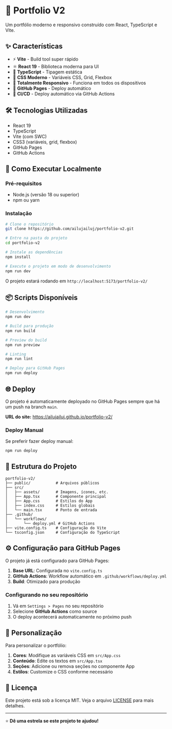 # 🚀 Portfolio V2

Um portfólio moderno e responsivo construído com React, TypeScript e Vite.

## ✨ Características

- ⚡ **Vite** - Build tool super rápido
- ⚛️ **React 19** - Biblioteca moderna para UI
- 🔷 **TypeScript** - Tipagem estática
- 🎨 **CSS Moderno** - Variáveis CSS, Grid, Flexbox
- 📱 **Totalmente Responsivo** - Funciona em todos os dispositivos
- 🚀 **GitHub Pages** - Deploy automático
- 🔄 **CI/CD** - Deploy automático via GitHub Actions

## 🛠️ Tecnologias Utilizadas

- React 19
- TypeScript 
- Vite (com SWC)
- CSS3 (variáveis, grid, flexbox)
- GitHub Pages
- GitHub Actions

## 🚀 Como Executar Localmente

### Pré-requisitos
- Node.js (versão 18 ou superior)
- npm ou yarn

### Instalação

```bash
# Clone o repositório
git clone https://github.com/ailujailuj/portfolio-v2.git

# Entre na pasta do projeto
cd portfolio-v2

# Instale as dependências
npm install

# Execute o projeto em modo de desenvolvimento
npm run dev
```

O projeto estará rodando em `http://localhost:5173/portfolio-v2/`

## 📦 Scripts Disponíveis

```bash
# Desenvolvimento
npm run dev

# Build para produção
npm run build

# Preview do build
npm run preview

# Linting
npm run lint

# Deploy para GitHub Pages
npm run deploy
```

## 🌐 Deploy

O projeto é automaticamente deployado no GitHub Pages sempre que há um push na branch `main`.

**URL do site:** https://ailujailuj.github.io/portfolio-v2/

### Deploy Manual

Se preferir fazer deploy manual:

```bash
npm run deploy
```

## 📁 Estrutura do Projeto

```
portfolio-v2/
├── public/           # Arquivos públicos
├── src/
│   ├── assets/       # Imagens, ícones, etc.
│   ├── App.tsx       # Componente principal
│   ├── App.css       # Estilos do App
│   ├── index.css     # Estilos globais
│   └── main.tsx      # Ponto de entrada
├── .github/
│   └── workflows/
│       └── deploy.yml # GitHub Actions
├── vite.config.ts    # Configuração do Vite
└── tsconfig.json     # Configuração do TypeScript
```

## ⚙️ Configuração para GitHub Pages

O projeto já está configurado para GitHub Pages:

1. **Base URL**: Configurada no `vite.config.ts`
2. **GitHub Actions**: Workflow automático em `.github/workflows/deploy.yml`
3. **Build**: Otimizado para produção

### Configurando no seu repositório

1. Vá em `Settings > Pages` no seu repositório
2. Selecione **GitHub Actions** como source
3. O deploy acontecerá automaticamente no próximo push

## 🎨 Personalização

Para personalizar o portfólio:

1. **Cores**: Modifique as variáveis CSS em `src/App.css`
2. **Conteúdo**: Edite os textos em `src/App.tsx`
3. **Seções**: Adicione ou remova seções no componente App
4. **Estilos**: Customize o CSS conforme necessário

## 📝 Licença

Este projeto está sob a licença MIT. Veja o arquivo [LICENSE](LICENSE) para mais detalhes.

---

⭐ **Dê uma estrela se este projeto te ajudou!**
